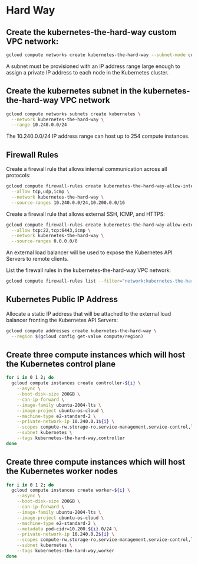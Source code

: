 # Hard Way

## Create the kubernetes-the-hard-way custom VPC network:

```bash
gcloud compute networks create kubernetes-the-hard-way --subnet-mode custom
```

A subnet must be provisioned with an IP address range large enough to assign a private IP address to each node in the Kubernetes cluster.

## Create the kubernetes subnet in the kubernetes-the-hard-way VPC network

```bash
gcloud compute networks subnets create kubernetes \
  --network kubernetes-the-hard-way \
  --range 10.240.0.0/24
```

The 10.240.0.0/24 IP address range can host up to 254 compute instances.

## Firewall Rules

Create a firewall rule that allows internal communication across all protocols:

```bash
gcloud compute firewall-rules create kubernetes-the-hard-way-allow-internal \
  --allow tcp,udp,icmp \
  --network kubernetes-the-hard-way \
  --source-ranges 10.240.0.0/24,10.200.0.0/16
```

Create a firewall rule that allows external SSH, ICMP, and HTTPS:

```bash
gcloud compute firewall-rules create kubernetes-the-hard-way-allow-external \
  --allow tcp:22,tcp:6443,icmp \
  --network kubernetes-the-hard-way \
  --source-ranges 0.0.0.0/0
```

An external load balancer will be used to expose the Kubernetes API Servers to remote clients.

List the firewall rules in the kubernetes-the-hard-way VPC network:

```bash
gcloud compute firewall-rules list --filter="network:kubernetes-the-hard-way"
```

## Kubernetes Public IP Address

Allocate a static IP address that will be attached to the external load balancer fronting the Kubernetes API Servers:

```bash
gcloud compute addresses create kubernetes-the-hard-way \
  --region $(gcloud config get-value compute/region)
```

## Create three compute instances which will host the Kubernetes control plane

```bash
for i in 0 1 2; do
  gcloud compute instances create controller-${i} \
    --async \
    --boot-disk-size 200GB \
    --can-ip-forward \
    --image-family ubuntu-2004-lts \
    --image-project ubuntu-os-cloud \
    --machine-type e2-standard-2 \
    --private-network-ip 10.240.0.1${i} \
    --scopes compute-rw,storage-ro,service-management,service-control,logging-write,monitoring \
    --subnet kubernetes \
    --tags kubernetes-the-hard-way,controller
done
```

## Create three compute instances which will host the Kubernetes worker nodes

```bash
for i in 0 1 2; do
  gcloud compute instances create worker-${i} \
    --async \
    --boot-disk-size 200GB \
    --can-ip-forward \
    --image-family ubuntu-2004-lts \
    --image-project ubuntu-os-cloud \
    --machine-type e2-standard-2 \
    --metadata pod-cidr=10.200.${i}.0/24 \
    --private-network-ip 10.240.0.2${i} \
    --scopes compute-rw,storage-ro,service-management,service-control,logging-write,monitoring \
    --subnet kubernetes \
    --tags kubernetes-the-hard-way,worker
done
```

